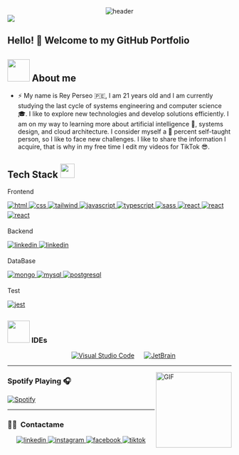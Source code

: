 <div align="center" width="100">
  <img src="https://capsule-render.vercel.app/api?color=0:1408d0,50:0860d0,100:08c4d0&height=250&section=header&text=Full%20Stack%20Developer&fontSize=30&type=waving&fontColor=fefefe&&animation=fadeIn"
  alt="header"/>
</div>
<img src="https://user-images.githubusercontent.com/73097560/115834477-dbab4500-a447-11eb-908a-139a6edaec5c.gif">

## Hello! 👋 Welcome to my GitHub Portfolio

## <picture><img src = "https://github.com/7oSkaaa/7oSkaaa/blob/main/Images/about_me.gif?raw=true" width = 50px></picture> About me
- ⚡ My name is Rey Perseo 🇵🇪, I am 21 years old and I am currently studying the last cycle of systems engineering and computer science 🎓. I like to explore new technologies and develop solutions efficiently. I am on my way to learning more about artificial intelligence 🤖, systems design, and cloud architecture. I consider myself a 💯 percent self-taught person, so I like to face new challenges. I like to share the information I acquire, that is why in my free time I edit my videos for TikTok 😎.

<h2> Tech Stack <img src = "https://media2.giphy.com/media/QssGEmpkyEOhBCb7e1/giphy.gif?cid=ecf05e47a0n3gi1bfqntqmob8g9aid1oyj2wr3ds3mg700bl&rid=giphy.gif" width = 32px> </h2>
<span>Frontend</span>
<!--- stats & Trophy (start) -->
<p>
<a href="#">
<img src=https://img.shields.io/badge/HTML5-E34F26?style=for-the-badge&logo=html5&logoColor=white alt=html style="margin-bottom: 5px;" />
</a>
<a href="#" target="_blank">
<img src=https://img.shields.io/badge/CSS3-1572B6?style=for-the-badge&logo=css3&logoColor=white alt=css style="margin-bottom: 5px;" />
</a>
<a href="#" target="_blank">
<img src=https://img.shields.io/badge/Tailwind_CSS-38B2AC?style=for-the-badge&logo=tailwind-css&logoColor=white alt=tailwind style="margin-bottom: 5px;" />
</a>
<a href="#" target="_blank">
<img src=https://img.shields.io/badge/JavaScript-F7DF1E?style=for-the-badge&logo=javascript&logoColor=black alt=javascript style="margin-bottom: 5px;" />
</a>
<a href="#" target="_blank">
<img src=	https://img.shields.io/badge/TypeScript-007ACC?style=for-the-badge&logo=typescript&logoColor=white alt=typescript style="margin-bottom: 5px;" />
</a>
<a href="#" target="_blank">
<img src=https://img.shields.io/badge/Sass-CC6699?style=for-the-badge&logo=sass&logoColor=white alt=sass style="margin-bottom: 5px;" />
</a>
<a href="#" target="_blank">
<img src=https://img.shields.io/badge/React-20232A?style=for-the-badge&logo=react&logoColor=61DAFB alt=react style="margin-bottom: 5px;" />
</a>
<a href="#" target="_blank">
<img src=https://img.shields.io/badge/Redux-593D88?style=for-the-badge&logo=redux&logoColor=whit alt=react style="margin-bottom: 5px;" />
</a>
<a href="#" target="_blank">
<img src=https://img.shields.io/badge/React_Router-CA4245?style=for-the-badge&logo=react-router&logoColor=white alt=react style="margin-bottom: 5px;" />
</a>
</p>
<span>Backend</span>
<!--- stats & Trophy (start) -->
<p>
<a href="">
<img src=https://img.shields.io/badge/Laravel-FF2D20?style=for-the-badge&logo=laravel&logoColor=white alt=linkedin style="margin-bottom: 5px;" />
</a>

<a href="https://www.linkedin.com/in/rey-perseo-cardenas-sanchez-4a7138221/" target="_blank">
<img src=https://img.shields.io/badge/Express.js-404D59?style=for-the-badge alt=linkedin style="margin-bottom: 5px;" />
</a>
</p>
<span>DataBase</span>
<!--- stats & Trophy (start) -->
<p>
<a href="">
<img src=https://img.shields.io/badge/MongoDB-4EA94B?style=for-the-badge&logo=mongodb&logoColor=white alt=mongo style="margin-bottom: 5px;" />
</a>
<a href="">
<img src=https://img.shields.io/badge/MySQL-00000F?style=for-the-badge&logo=mysql&logoColor=white alt=mysql style="margin-bottom: 5px;" />
</a>
<a href="">
<img src=https://img.shields.io/badge/PostgreSQL-316192?style=for-the-badge&logo=postgresql&logoColor=white alt=postgresql style="margin-bottom: 5px;" />
</a>
</p>
<!--- end (start) -->
<span>Test</span>
<!--- stats & Trophy (start) -->
<p>
<a href="">
<img src=https://img.shields.io/badge/Jest-323330?style=for-the-badge&logo=Jest&logoColor=white alt=jest style="margin-bottom: 5px;" />
</a>

</p>
<!--- end (start) -->

### <picture> <img src = "https://github.com/7oSkaaa/7oSkaaa/blob/main/Images/IDEs.gif?raw=true" width = 50px>  </picture> IDEs
 
<p align="center">
  &emsp;
    <a href="#"><img alt="Visual Studio Code" src="https://img.shields.io/badge/Visual%20Studio%20Code-0078d7.svg?style=plastic&logo=visual-studio-code&logoColor=white"></a>
  &emsp;
    <a href="#"><img alt="JetBrain" src="https://img.shields.io/badge/jetbrains-%23000000.svg?style=plastic&logo=jetbrains&logoColor=white" /></a>
</p>

---

<img align="right" alt="GIF" height="170px" src="https://media.giphy.com/media/J5B1Y8QZnzXXbLQIBu/giphy.gif" />

### Spotify Playing 🎧
[![Spotify](https://novatorem.visualbean.vercel.app/api/spotify)](https://open.spotify.com/user/1112981871)

---

### 🤝🏻 &nbsp;Contactame

<p align="center">
<a href="https://www.linkedin.com/in/rey-perseo-cardenas-sanchez-4a7138221/" target="_blank">
<img src=https://img.shields.io/badge/LinkedIn-0077B5?style=for-the-badge&logo=linkedin&logoColor=white alt=linkedin style="margin-bottom: 5px;" />
</a>
<a href="https://www.instagram.com/perseocs5/" target="_blank">
<img src=https://img.shields.io/badge/instagram-%ff5851db.svg?color=C13584&style=for-the-badge&logo=instagram&logoColor=white alt=instagram style="margin-bottom: 5px;" />
</a>
<a href="https://www.facebook.com/profile.php?id=61559374066337" target="_blank">
<img src=https://img.shields.io/badge/Facebook-1877F2?style=for-the-badge&logo=facebook&logoColor=white alt=facebook style="margin-bottom: 5px;" />
</a>
<a href="https://www.tiktok.com/@reyperseo" target="_blank">
<img src=https://img.shields.io/badge/TikTok-000000?style=for-the-badge&logo=tiktok&logoColor=white alt=tiktok style="margin-bottom: 5px;" />
</a>
</p>
